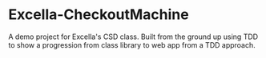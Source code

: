 # Excella-CheckoutMachine
A demo project for Excella's CSD class. Built from the ground up using TDD to show a progression from class library to web app from a TDD approach.
